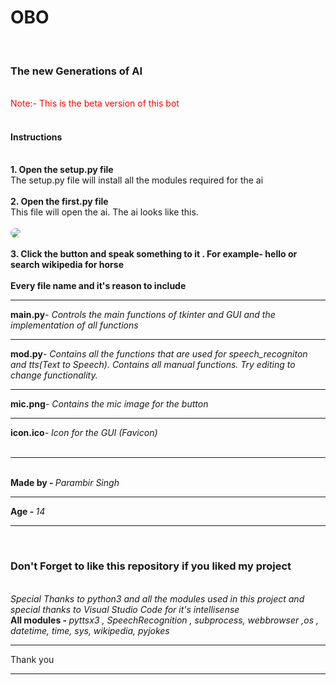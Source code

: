 # OBO
<br>
<h3> The new Generations of AI </h3>
<br>
<span style="color: red;">Note:- This is the beta version of this bot</span>
<br><br>
<h4>Instructions</h4><br>
<b>1. Open the setup.py file</b><br>
The setup.py file will install all the modules required for the ai
<br><br>
<b>2. Open the first.py file</b><br>
This file will open the ai. The ai looks like this.
<br><br>
<img style="border-radius: 8px;" src="https://lh3.googleusercontent.com/fife/AAWUweWURlK75vuUmnro7Qe5kOiL8ea1p_GGON04-oMHW9wRwF-0EqZq3ZuYz3XGgmN-7jXPVi6wbiBabLcI4XfdNhF4QLcl7tRlJ9GHJdluPRf6fQo8AhRz40ytlVLg0wU4l3QKIS_nQmL3tt0SDjNJcM8VH846HPnpR3XbHBB9Q964_3CxPqeaYQY6T0gNfVZOmYTqL85rAfnJyEwjO_EGpWJueJzzEDmBhcZowWlOo9X0sULRQd59tZAKkE-u7_3zrT7GLBfM8LlR2h-HI57SlfGAdgqh4a2_XvZQnga3Ee0QPmED6AMYXLF3HJok8o299_52pc8QLyLDS6TcRMNftktCV_RJrplQAggo67ZxaTv624xlIqk5DvjbU2GDzhWX1-DqTJPXtPe03rfARqtoX4rL_6ITfLiLPs7-6e6S8x4bH9QcrDhv7A5CVYMMHCDa8ncgXMS3BskvYpDDTvkLXHOcbuOrke05npRfmkw2pE5O-y9e5vc3pyF9mjs-mzk6hxxXhDdYALXEapOrmAzZaP5cPi347DzYIcdCHFAKF9yw997KLczrvvBZgNAqtrMqXT1vlFXIquAZAHMXrfTNoUUUqCELbboDqoV70_UECpbUJgDzSjyxlRdxcU6eM91wsUYD3b4lcWJ5SMwAv_zZj_Nubs6OTkxCqSsnTM9pfVPw_ebP-kYn4-iai3mtZGaS96Z4HcLrR4bGfGhvpQdGP7_sR6Haiavbnas=w514-h623-ft">
<br><br>
<b>3. Click the button and speak something to it . For example- hello or search wikipedia for horse</b>
<br><br>
<b>Every file name and it's reason to include</b><br><hr>
<b>main.py</b><i>- Controls the main functions of tkinter and GUI and the implementation of all functions</i><br>
<hr>
<b>mod.py</b><i>- Contains all the functions that are used for speech_recogniton and tts(Text to Speech). Contains all manual functions. Try editing to change functionality.</i><br>
<hr>
<b>mic.png</b><i>- Contains the mic image for the button</i><br>
<hr>
<b>icon.ico</b><i>- Icon for the GUI (Favicon)</i><br>
<br><hr><br>
<b>Made by - </b> <i>Parambir Singh</i><br><hr>
<b> Age - </b><i>14</i><hr><br>
<h3> Don't Forget to like this repository if you liked my project</h3><br>
<i>Special Thanks to python3 and all the modules used in this project and special thanks to Visual Studio Code for it's intellisense</i>
<br><b>All modules - </b><i>pyttsx3 , SpeechRecognition , subprocess, webbrowser ,os , datetime, time, sys, wikipedia, pyjokes</i>
<br><hr>Thank you<hr>
